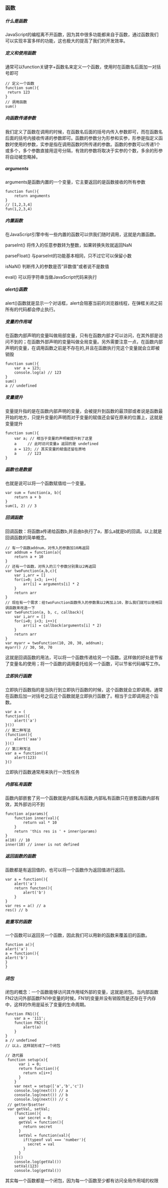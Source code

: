 ### **函数**

##### 什么是函数

JavaScript的编程离不开函数，因为其中很多功能都来自于函数，通过函数我们可以实现丰富多样的功能，这也极大的提高了我们的开发效率。

##### 定义和使用函数

通常可以function关键字+函数名来定义一个函数，使用时在函数名后面加一对括号即可

```
// 定义一个函数
function sum(){
 return 123
}
// 调用函数
sum()
```

##### 向函数传递参数

我们定义了函数在调用的时候，在函数名后面的括号内传入参数即可，而在函数名后面的括号内接收传递的参数即可。函数的参数分为形参和实参，形参是指定义函数时使用的参数，实参是指在调用函数时所传递的参数。函数的参数可以传递1个或多个，多个参数直接用逗号分隔，有效的参数将取决于实参的个数，多余的形参将自动被忽略掉。

##### arguments 

arguments是函数内置的一个变量，它主要返回的是函数接收的所有参数

```
function fun(){
    return anguments
}
// [1,2,3,4]
fun(1,2,3,4)
```

##### 内置函数

在JavaScript引擎中有一些内置的函数可以供我们随时调用，这就是内置函数。

parseInt() 将传入的任意参数转为整数，如果转换失败就返回NaN

parseFloat() 与parseInt的功能基本相同，只不过它可以保留小数

isNaN() 判断传入的参数是否“非数值”或者说不是数值

eval() 可以将字符串当做JavaScript代码来执行

##### alert()函数

alert()函数就是显示一个对话框，alert会阻塞当前的浏览器线程，在弹框关闭之前所有的代码都会停止执行。

##### 变量的作用域

在函数内部声明的变量叫做局部变量，只有在函数内部才可以访问，在其外部是访问不到的；在函数外部声明的变量叫做全局变量。另外需要注意一点，在函数内部声明的变量，在调用函数之前是不存在的,并且在函数执行完这个变量就会立即被销毁

```
function sum(){
    var a = 123;
    console.log(a) // 123
}
sum() 
a // undefined
```

##### 变量提升

变量提升指的是在函数内部声明的变量，会被提升到函数的最顶部或者说是函数最开始的地方，只提升变量的声明而对于变量的赋值还会留在原来的位置上，这就是变量提升

```
function sum(){
    var a; // 相当于变量的声明被提升到了这里
    a     // 此时访问变量a 返回的是 undefined
    a = 123; // 其实变量的赋值还留在原地
    a     // 123
}
```

##### 函数也是数据

也就是说可以将一个函数赋值给一个变量。

```
var sum = function(a, b){
    return a + b
}
sum(1, 2) // 3
```

##### 回调函数

回调函数：将函数a传递给函数b,并且由b执行了a，那么a就是b的回调。以上就是回调函数的简单概念。

```
// 有一个函数addnum，对传入的参数加10再返回
var addnum = function(a){
    return a + 10
}
// 还有一个函数，对传入的三个参数分别乘以2再返回
var twoFunction(a,b,c){
    var i,arr = []
    for(i=0; i<3; i++){
        arr[i] = arguments[i] * 2
    }
    return arr
}
// 现在有一个需求：给twoFunction函数传入的参数乘以2再加上10，那么我们就可以使用回调函数来改造一下
var twoFunction(a, b, c, callback){
    var i,arr = []
    for(i=0; i<3; i++){
        arr[i] = callback(arguments[i] * 2)
    }
    return arr
}
var myarr = twoFunction(10, 20, 30, addnum);
myarr() // 30, 50, 70
```

这就是回调函数的用法，可以将一个函数传递给另一个函数。这样做的好处是节省了变量名的使用；将一个函数的调用委托给另一个函数，可以节省代码编写工作。

##### 立即执行函数

立即执行函数指的是当执行到立即执行函数的时候，这个函数就会立即调用。通常在函数后加一对括号之后这个函数就是立即执行函数了。相当于立即调用这个函数。

```
var a = (
function(){
    alert('a')
}())
// 第二种写法
(function(){
    alert('aaa')
})()
// 第三种写法
var a = function(){
    alert(123)
}()
```

立即执行函数通常用来执行一次性任务

##### 内部私有函数

函数内部嵌套了另一个函数就是内部私有函数,内部私有函数只在嵌套函数内部有效，其外部访问不到

```
function a(params){
    function inner(val){
        return val * 10	
    }
    return 'this res is ' + inner(params)
}
a(10) // 10
inner(10) // inner is not defined
```

##### 返回函数的函数

函数都是有返回值的，也可以将一个函数作为返回值进行返回。

```
var a = function(){
	alert('a')
    return functon(){
        alert('b')
    }
}
var res = a() // a
res() // b
```

##### 能重写的函数

一个函数可以返回另一个函数，因此我们可以用新的函数来覆盖旧的函数。

```
function a(){
alert('a')
a = function(){
alert('b')
}
}

```

##### 闭包

闭包的概念：一个函数能够访问其作用域外部的变量，这就是闭包。当内部函数FN2访问外部函数FN1中变量的时候，FN1的变量并没有销毁而是还存在于内存中，这样的作用是延长了变量的生命周期。

```
function FN1(){
    var a = '111';
    function FN2(){
        alert(a)
    }
}
a // undefined
// 以上，这样就形成了一个闭包

// 迭代器
 function setup(x){
      var i = 0;
      return function(){
        return x[i++]
      }
    }
    var next = setup(['a','b','c'])
    console.log(next()) // a
    console.log(next()) // b
    console.log(next()) // c
 // getter与setter
 var getVal, setVal;
    (function(){
      var secret = 0;
      getVal = function(){
        return secret
      }
      setVal = function(val){
        if(typeof val === 'number'){
          secret = val
        }
      }
    })()
    console.log(getVal())
    setVal(123)
    console.log(getVal())
```

其实每一个函数都是一个闭包，因为每一个函数至少都有访问全局作用域的权限